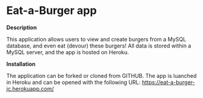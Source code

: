 # Eat-a-Burger app

**Description**

This application allows users to view and create burgers from a MySQL database, and even eat (devour) these burgers! All data is stored within a MySQL server, and the app is hosted on Heroku.

**Installation**

The application can be forked or cloned from GITHUB. The app is luanched in Heroku and can be opened with the following URL: https://eat-a-burger-jc.herokuapp.com/
